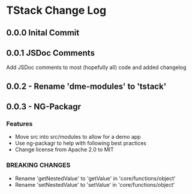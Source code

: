 # TStack Change Log

## 0.0.0 Inital Commit

## 0.0.1 JSDoc Comments

Add JSDoc comments to most (hopefully all) code and added changelog

## 0.0.2 - Rename 'dme-modules' to 'tstack'

## 0.0.3 - NG-Packagr

### Features
* Move src into src/modules to allow for a demo app
* Use ng-packagr to help with following best practices
* Change license from Apache 2.0 to MIT

### BREAKING CHANGES
* Rename 'getNestedValue' to 'getValue' in 'core/functions/object'
* Rename 'setNestedValue' to 'setValue' in 'core/functions/object'
